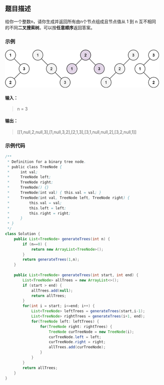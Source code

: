 ## 题目描述

给你一个整数n，请你生成并返回所有由n个节点组成且节点值从 1 到 n 互不相同的不同**二叉搜索树**。可以按**任意顺序**返回答案。

### 示例
![image](./img/95-不同的二叉搜索树2.jpg)
#### 输入：
> n = 3
#### 输出：
> \[[1,null,2,null,3],[1,null,3,2],[2,1,3],[3,1,null,null,2],[3,2,null,1]]


### 示例代码
``` java
/**
 * Definition for a binary tree node.
 * public class TreeNode {
 *     int val;
 *     TreeNode left;
 *     TreeNode right;
 *     TreeNode() {}
 *     TreeNode(int val) { this.val = val; }
 *     TreeNode(int val, TreeNode left, TreeNode right) {
 *         this.val = val;
 *         this.left = left;
 *         this.right = right;
 *     }
 * }
 */
class Solution {
    public List<TreeNode> generateTrees(int n) {
        if (n==0) {
            return new ArrayList<TreeNode>();
        }
        return generateTrees(1,n);
    }

    public List<TreeNode> generateTrees(int start, int end) {
        List<TreeNode> allTrees = new ArrayList<>(); 
        if (start > end) {
            allTrees.add(null);
            return allTrees;
        }
        for(int i = start; i<=end; i++) {
            List<TreeNode> leftTrees = generateTrees(start,i-1);
            List<TreeNode> rightTrees = generateTrees(i+1, end);
            for(TreeNode left: leftTrees) {
                for(TreeNode right: rightTrees) {
                    TreeNode curTreeNode = new TreeNode(i);
                    curTreeNode.left = left;
                    curTreeNode.right = right;
                    allTrees.add(curTreeNode);
                }
            }
        }
        return allTrees;
    }
}
```
